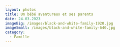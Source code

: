 ```yaml
---
layout: photos
title: Un bébé aventureux et ses parents
date: 24.03.2023
imageBig: /images/black-and-white-family-1920.jpg
imageSmall: /images/black-and-white-family-640.jpg
category:
  - Famille
---
```

